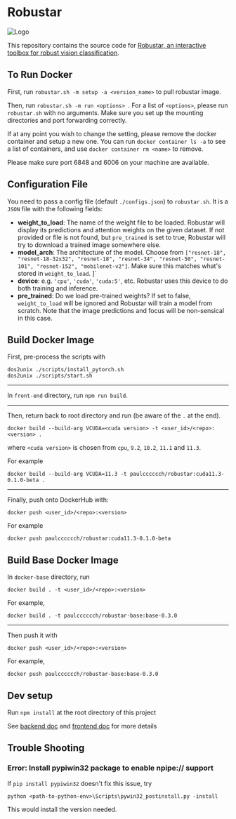 # Robustar

![Logo](doc/logo_long.png "logo")

This repository contains the source code for [Robustar, an interactive toolbox for robust vision classification](https://github.com/HaohanWang/Robustar).

## To Run Docker

First, run `robustar.sh -m setup -a <version_name>` to pull robustar image.

Then, run `robustar.sh -m run <options> `. For a list of `<options>`, please run `robustar.sh` with no arguments. Make sure you set up the mounting directories and port forwarding correctly.

If at any point you wish to change the setting, please remove the docker container and setup a new one. You can run `docker container ls -a` to see a list of containers, and use `docker container rm <name>` to remove.

Please make sure port 6848 and 6006 on your machine are available.

## Configuration File

You need to pass a config file (default `./configs.json`) to `robustar.sh`. It is a `JSON` file with the following fields:

- **weight_to_load**: The name of the weight file to be loaded. Robustar will display its predictions and attention weights on the given dataset. If not provided or file is not found, but `pre_trained` is set to true, Robustar will try to download a trained image somewhere else.
- **model_arch**: The architecture of the model. Choose from `["resnet-18", "resnet-18-32x32", "resnet-18", "resnet-34", "resnet-50", "resnet-101", "resnet-152", "mobilenet-v2"]`. Make sure this matches what's stored in `weight_to_load`.
  ]`
- **device**: e.g. `'cpu'`, `'cuda'`, `'cuda:5'`, etc. Robustar uses this device to do both training and inference.
- **pre_trained**: Do we load pre-trained weights? If set to false, `weight_to_load` will be ignored and Robustar will train a model from scratch. Note that the image predictions and focus will be non-sensical in this case.

## Build Docker Image

First, pre-process the scripts with

```
dos2unix ./scripts/install_pytorch.sh
dos2unix ./scripts/start.sh
```

---

In `front-end` directory, run `npm run build`.

---

Then, return back to root directory and run (be aware of the `.` at the end).

```
docker build --build-arg VCUDA=<cuda version> -t <user_id>/<repo>:<version> .
```

where `<cuda version>` is chosen from `cpu`, `9.2`, `10.2`, `11.1` and `11.3`.

For example

```
docker build --build-arg VCUDA=11.3 -t paulcccccch/robustar:cuda11.3-0.1.0-beta .
```

---

Finally, push onto DockerHub with:

```
docker push <user_id>/<repo>:<version>
```

For example

```
docker push paulcccccch/robustar:cuda11.3-0.1.0-beta
```

## Build Base Docker Image

In `docker-base` directory, run

```
docker build . -t <user_id>/<repo>:<version>
```

For example,

```
docker build . -t paulcccccch/robustar-base:base-0.3.0
```

---

Then push it with

```
docker push <user_id>/<repo>:<version>
```

For example,

```
docker push paulcccccch/robustar-base:base-0.3.0
```

## Dev setup

Run `npm install` at the root directory of this project

See [backend doc](./back-end/README.md) and [frontend doc](./front-end/README.md) for more details

## Trouble Shooting

### Error: Install pypiwin32 package to enable npipe:// support

If `pip install pypiwin32` doesn't fix this issue, try

```shell
python <path-to-python-env>\Scripts\pywin32_postinstall.py -install
```

This would install the version needed.

